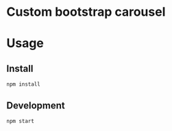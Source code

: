 # Custom bootstrap carousel

# Usage

## Install

```
npm install
```

## Development

```
npm start
```